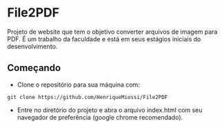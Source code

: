 # File2PDF

Projeto de website que tem o objetivo converter arquivos de imagem para PDF. É um trabalho da faculdade e está em seus estágios iniciais do desenvolvimento.

## Começando

* Clone o repositório para sua máquina com:

```
git clone https://github.com/HenriqueMiossi/File2PDF
```

* Entre no diretório do projeto e abra o arquivo index.html com seu navegador de preferência (google chrome recomendado).



